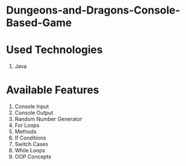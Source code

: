 # Dungeons-and-Dragons-Console-Based-Game

# Used Technologies
  
  1. Java
 
# Available Features
  
  1. Console Input
  2. Console Output
  3. Random Number Generator
  4. For Loops
  5. Methods
  6. If Conditions
  7. Switch Cases
  8. While Loops
  9. OOP Concepts
